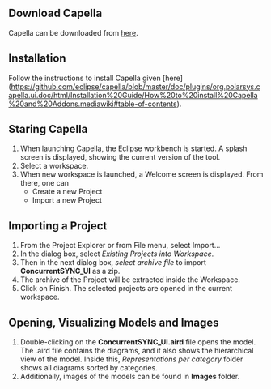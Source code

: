## Download Capella
Capella can be downloaded from [here](https://www.eclipse.org/capella/download.html).

## Installation
Follow the instructions to install Capella given [here] (https://github.com/eclipse/capella/blob/master/doc/plugins/org.polarsys.capella.ui.doc/html/Installation%20Guide/How%20to%20install%20Capella%20and%20Addons.mediawiki#table-of-contents).


## Staring Capella 
1. When launching Capella, the Eclipse workbench is started. A splash screen is displayed, showing the current version of the tool. 
2. Select a workspace.
3. When new workspace is launched, a Welcome screen is displayed. From there, one can
    - Create a new Project
    - Import a new Project


## Importing a Project
1. From the Project Explorer or from File menu, select Import…
2. In the dialog box, select *Existing Projects into Workspace*.
3. Then in the next dialog box, *select archive file* to import **ConcurrentSYNC_UI** as a zip.
4. The archive of the Project will be extracted inside the Workspace.
5. Click on Finish. The selected projects are opened in the current workspace.


## Opening, Visualizing Models and Images
1. Double-clicking on the **ConcurrentSYNC_UI.aird** file opens the model. The .aird file contains the diagrams, and it also shows the hierarchical view of the model. Inside this, *Representations per category* folder shows all diagrams sorted by categories.
2. Additionally, images of the models can be found in **Images** folder.
